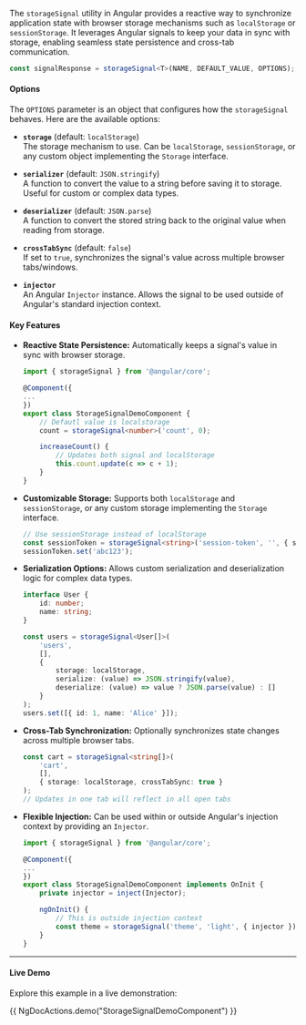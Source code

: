 The `storageSignal` utility in Angular provides a reactive way to synchronize application state with browser storage mechanisms such as `localStorage` or `sessionStorage`. It leverages Angular signals to keep your data in sync with storage, enabling seamless state persistence and cross-tab communication.


```typescript
const signalResponse = storageSignal<T>(NAME, DEFAULT_VALUE, OPTIONS);
```

#### Options

The `OPTIONS` parameter is an object that configures how the `storageSignal` behaves. Here are the available options:

- **`storage`** (default: `localStorage`)  
    The storage mechanism to use. Can be `localStorage`, `sessionStorage`, or any custom object implementing the `Storage` interface.  

- **`serializer`** (default: `JSON.stringify`)  
    A function to convert the value to a string before saving it to storage. Useful for custom or complex data types.  

- **`deserializer`** (default: `JSON.parse`)  
    A function to convert the stored string back to the original value when reading from storage.  

- **`crossTabSync`** (default: `false`)  
    If set to `true`, synchronizes the signal's value across multiple browser tabs/windows.  

- **`injector`**  
    An Angular `Injector` instance. Allows the signal to be used outside of Angular's standard injection context.  

#### Key Features

- **Reactive State Persistence:** Automatically keeps a signal's value in sync with browser storage.

    ```typescript
    import { storageSignal } from '@angular/core';

    @Component({
    ...
    })
    export class StorageSignalDemoComponent {
        // Defautl value is localstorage
        count = storageSignal<number>('count', 0);

        increaseCount() {
            // Updates both signal and localStorage
            this.count.update(c => c + 1);
        }
    }
    ```

- **Customizable Storage:** Supports both `localStorage` and `sessionStorage`, or any custom storage implementing the `Storage` interface.

    ```typescript
    // Use sessionStorage instead of localStorage
    const sessionToken = storageSignal<string>('session-token', '', { storage: sessionStorage });
    sessionToken.set('abc123');
    ```

- **Serialization Options:** Allows custom serialization and deserialization logic for complex data types.

    ```typescript
    interface User {
        id: number;
        name: string;
    }

    const users = storageSignal<User[]>(
        'users',
        [],
        {
            storage: localStorage,
            serialize: (value) => JSON.stringify(value),
            deserialize: (value) => value ? JSON.parse(value) : []
        }
    );
    users.set([{ id: 1, name: 'Alice' }]);
    ```

- **Cross-Tab Synchronization:** Optionally synchronizes state changes across multiple browser tabs.

    ```typescript
    const cart = storageSignal<string[]>(
        'cart',
        [],
        { storage: localStorage, crossTabSync: true }
    );
    // Updates in one tab will reflect in all open tabs
    ```

- **Flexible Injection:** Can be used within or outside Angular's injection context by providing an `Injector`.

    ```typescript
    import { storageSignal } from '@angular/core';

    @Component({
    ...
    })
    export class StorageSignalDemoComponent implements OnInit {
        private injector = inject(Injector);

        ngOnInit() {
            // This is outside injection context
            const theme = storageSignal('theme', 'light', { injector });
        }
    }
    ```

---

#### Live Demo

Explore this example in a live demonstration:

{{ NgDocActions.demo("StorageSignalDemoComponent") }}

